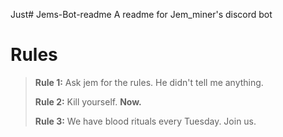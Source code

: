 Just# Jems-Bot-readme
A readme for Jem_miner's discord bot

# Rules
>**Rule 1:** Ask jem for the rules. 
>He didn't tell me anything.
>
>**Rule 2:** Kill yourself. **Now.**
>
>**Rule 3:** We have blood rituals every Tuesday.
>Join us.
